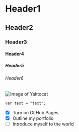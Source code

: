 # Header1
## Header2
### Header3
#### Header4
##### Header5
###### Header6
![Image of Yaktocat](https://octodex.github.com/images/yaktocat.png)
```
var text = "text";
```
- [x] Turn on GitHub Pages
- [x] Outline my portfolio
- [ ] Introduce myself to the world
